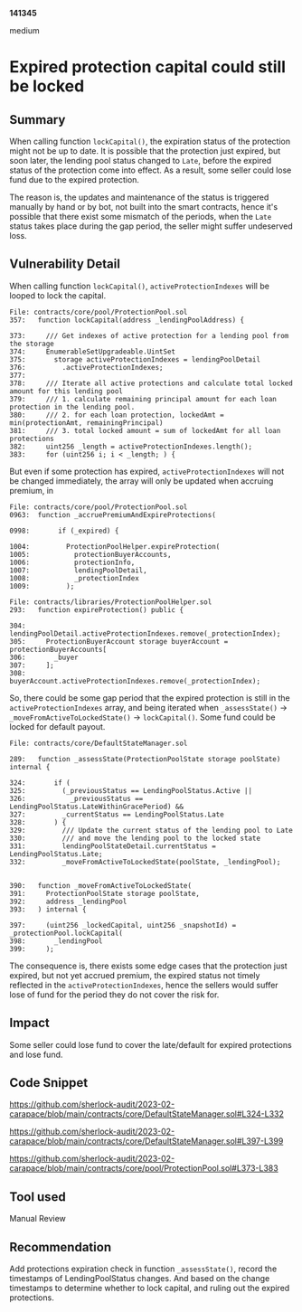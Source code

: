 __141345__

medium

# Expired protection capital could still be locked

## Summary

When calling function `lockCapital()`, the expiration status of the protection might not be up to date. It is possible that the protection just expired, but soon later, the lending pool status changed to `Late`, before the expired status of the protection come into effect. As a result, some seller could lose fund due to the expired protection.

The reason is, the updates and maintenance of the status is triggered manually by hand or by bot, not built into the smart contracts, hence it's possible that there exist some mismatch of the periods, when the `Late` status takes place during the gap period, the seller might suffer undeserved loss.


## Vulnerability Detail

When calling function `lockCapital()`, `activeProtectionIndexes` will be looped to lock the capital.

```solidity
File: contracts/core/pool/ProtectionPool.sol
357:   function lockCapital(address _lendingPoolAddress) {

373:     /// Get indexes of active protection for a lending pool from the storage
374:     EnumerableSetUpgradeable.UintSet
375:       storage activeProtectionIndexes = lendingPoolDetail
376:         .activeProtectionIndexes;
377: 
378:     /// Iterate all active protections and calculate total locked amount for this lending pool
379:     /// 1. calculate remaining principal amount for each loan protection in the lending pool.
380:     /// 2. for each loan protection, lockedAmt = min(protectionAmt, remainingPrincipal)
381:     /// 3. total locked amount = sum of lockedAmt for all loan protections
382:     uint256 _length = activeProtectionIndexes.length();
383:     for (uint256 i; i < _length; ) {
```

But even if some protection has expired, `activeProtectionIndexes` will not be changed immediately, the array will only be updated when accruing premium, in 

```solidity
File: contracts/core/pool/ProtectionPool.sol
0963:  function _accruePremiumAndExpireProtections(

0998:       if (_expired) {

1004:         ProtectionPoolHelper.expireProtection(
1005:           protectionBuyerAccounts,
1006:           protectionInfo,
1007:           lendingPoolDetail,
1008:           _protectionIndex
1009:         );

File: contracts/libraries/ProtectionPoolHelper.sol
293:   function expireProtection() public {

304:     lendingPoolDetail.activeProtectionIndexes.remove(_protectionIndex);
305:     ProtectionBuyerAccount storage buyerAccount = protectionBuyerAccounts[
306:       _buyer
307:     ];
308:     buyerAccount.activeProtectionIndexes.remove(_protectionIndex);
```

So, there could be some gap period that the expired protection is still in the `activeProtectionIndexes` array, and being iterated when `_assessState()` -> `_moveFromActiveToLockedState()` -> `lockCapital()`. Some fund could be locked for default payout.

```solidity
File: contracts/core/DefaultStateManager.sol

289:   function _assessState(ProtectionPoolState storage poolState) internal {

324:       if (
325:         (_previousStatus == LendingPoolStatus.Active ||
326:           _previousStatus == LendingPoolStatus.LateWithinGracePeriod) &&
327:         _currentStatus == LendingPoolStatus.Late
328:       ) {
329:         /// Update the current status of the lending pool to Late
330:         /// and move the lending pool to the locked state
331:         lendingPoolStateDetail.currentStatus = LendingPoolStatus.Late;
332:         _moveFromActiveToLockedState(poolState, _lendingPool);


390:   function _moveFromActiveToLockedState(
391:     ProtectionPoolState storage poolState,
392:     address _lendingPool
393:   ) internal {

397:     (uint256 _lockedCapital, uint256 _snapshotId) = _protectionPool.lockCapital(
398:       _lendingPool
399:     );
```

The consequence is, there exists some edge cases that the protection just expired, but not yet accrued premium, the expired status not timely reflected in the `activeProtectionIndexes`, hence the sellers would suffer lose of fund for the period they do not cover the risk for.


## Impact

Some seller could lose fund to cover the late/default for expired protections and lose fund.


## Code Snippet

https://github.com/sherlock-audit/2023-02-carapace/blob/main/contracts/core/DefaultStateManager.sol#L324-L332

https://github.com/sherlock-audit/2023-02-carapace/blob/main/contracts/core/DefaultStateManager.sol#L397-L399

https://github.com/sherlock-audit/2023-02-carapace/blob/main/contracts/core/pool/ProtectionPool.sol#L373-L383


## Tool used

Manual Review

## Recommendation

Add protections expiration check in function `_assessState()`, record the timestamps of LendingPoolStatus changes. And based on the change timestamps to determine whether to lock capital, and ruling out the expired protections.
